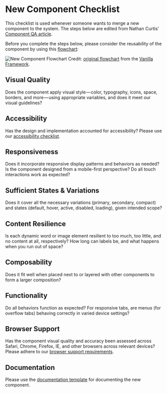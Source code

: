 # New Component Checklist

This checklist is used whenever someone wants to merge a new component to the system. The steps below are edited from Nathan Curtis’ [Component QA article](https://medium.com/eightshapes-llc/component-qa-in-design-systems-b18cb4decb9c).

Before you complete the steps below, please consider the reusability of the component by using this [flowchart](https://coggle.it/diagram/WtUSrld3uAYZHsn-/t/-/992b38cbe685d897b4aec6d0dd93cc4b47c06e0d4484eeb0d7d9a47fb2c48d94):

![New Component Flowchart](https://cldup.com/a-vP702FC1.png)
Credit: [original flowchart](https://coggle.it/diagram/V0hkiP976OIbGpy8/t/vanilla-pattern#e4f393) from the [Vanilla Framework](https://vanillaframework.io/).

## Visual Quality

Does the component apply visual style — color, typography, icons, space, borders, and more — using appropriate variables, and does it meet our visual guidelines?

## Accessibility

Has the design and implementation accounted for accessibility? Please use our [accessibility checklist](accessibility-checklist.md).

## Responsiveness

Does it incorporate responsive display patterns and behaviors as needed? Is the component designed from a mobile-first perspective? Do all touch interactions work as expected?

## Sufficient States & Variations

Does it cover all the necessary variations (primary, secondary, compact) and states (default, hover, active, disabled, loading), given intended scope?

## Content Resilience

Is each dynamic word or image element resilient to too much, too little, and no content at all, respectively? How long can labels be, and what happens when you run out of space?

## Composability

Does it fit well when placed next to or layered with other components to form a larger composition?

## Functionality

Do all behaviors function as expected? For responsive tabs, are menus (for overflow tabs) behaving correctly in varied device settings?

## Browser Support

Has the component visual quality and accuracy been assessed across Safari, Chrome, Firefox, IE, and other browsers across relevant devices? Please adhere to our [browser support requirements](../README.md#browser-support).

## Documentation

Please use the [documentation template](component-readme-template.md) for documenting the new component.
